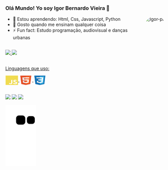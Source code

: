 ### Olá Mundo! Yo soy Igor Bernardo Vieira 👋


<div>
<img align="right" alt="Igor-pic" height="150" style="border-radius:50px;" src=https://media.discordapp.net/attachments/1014971382750257175/1014971588971606126/Noc_Fatec_programmer_walking_in_the_void_hyper_realistic_ultra__b8b4ee06-1ec4-4d27-92e0-a7b382c8e5fb.png  
</div>

- 🌱 Estou aprendendo: Html, Css, Javascript, Python
- 🤔 Gosto quando me ensinam qualquer coisa
- ⚡ Fun fact: Estudo programação, audiovisual e danças urbanas

##


<div align=inline_block>
  <a href="https://beacons.ai/017.noc"target="_blank">
  <img height="160em" src="https://github-readme-stats.vercel.app/api?username=IgorBVieira&show_icons=true&theme=merko&include_all_commits=true&count_private=true"/>
  <img height="100em" src="https://github-readme-stats.vercel.app/api/top-langs/?username=IgorBVieira&layout=compact&langs_count=7&theme=merko"/>
</div>

<div style="display: inline_block"><br>
  <p> Linguagens que uso: </p>
  <img align="center" alt="Igor-Js" height="30" width="40" src="https://raw.githubusercontent.com/devicons/devicon/master/icons/javascript/javascript-plain.svg">
  <img align="center" alt="Igor-HTML" height="30" width="40" src="https://raw.githubusercontent.com/devicons/devicon/master/icons/html5/html5-original.svg">
  <img align="center" alt="Igor-CSS" height="30" width="40" src="https://raw.githubusercontent.com/devicons/devicon/master/icons/css3/css3-original.svg">
</div>

##

<div> 
  <a href="https://www.instagram.com/noc.017/" target="_blank"><img src="https://img.shields.io/badge/-Instagram-%23E4405F?style=for-the-badge&logo=instagram&logoColor=white" target="_blank"></a>
  <a href = "mailto:igorvieira.org@gmail.com"><img src="https://img.shields.io/badge/-Gmail-%23333?style=for-the-badge&logo=gmail&logoColor=white" target="_blank"></a>
  <a href="https://www.linkedin.com/in/igor-bernardo-vieira/" target="_blank"><img src="https://img.shields.io/badge/-LinkedIn-%230077B5?style=for-the-badge&logo=linkedin&logoColor=white" target="_blank"></a> 
  
  ![Snake animation](https://github.com/IgorBVieira/IgorBVieira/blob/output/github-contribution-grid-snake.svg)
  
 </div>
